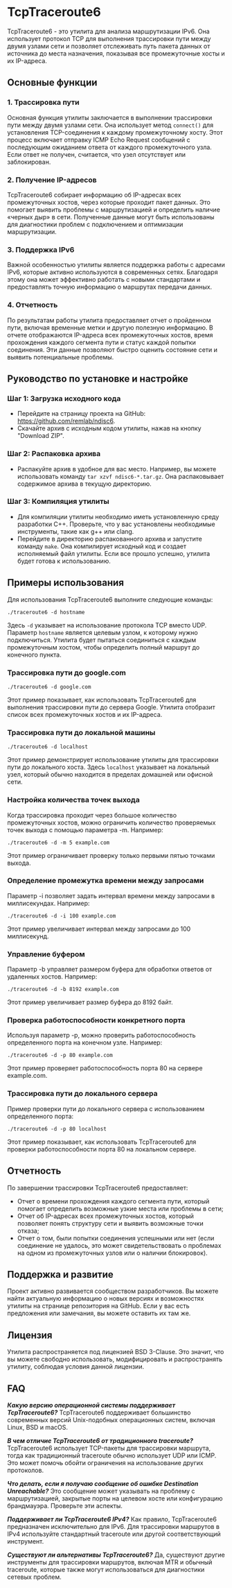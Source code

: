 # TcpTraceroute6
TcpTraceroute6 - это утилита для анализа маршрутизации IPv6. Она использует протокол TCP для выполнения трассировки пути между двумя узлами сети и позволяет отслеживать путь пакета данных от источника до места назначения, показывая все промежуточные хосты и их IP-адреса.
## Основные функции
### 1. Трассировка пути
Основная функция утилиты заключается в выполнении трассировки пути между двумя узлами сети. Она использует метод `connect()` для установления TCP-соединения к каждому промежуточному хосту. Этот процесс включает отправку ICMP Echo Request сообщений с последующим ожиданием ответа от каждого промежуточного узла. Если ответ не получен, считается, что узел отсутствует или заблокирован.
### 2. Получение IP-адресов
TcpTraceroute6 собирает информацию об IP-адресах всех промежуточных хостов, через которые проходит пакет данных. Это помогает выявить проблемы с маршрутизацией и определить наличие «черных дыр» в сети. Полученные данные могут быть использованы для диагностики проблем с подключением и оптимизации маршрутизации.
### 3. Поддержка IPv6
Важной особенностью утилиты является поддержка работы с адресами IPv6, которые активно используются в современных сетях. Благодаря этому она может эффективно работать с новыми стандартами и предоставлять точную информацию о маршрутах передачи данных.
### 4. Отчетность
По результатам работы утилита предоставляет отчет о пройденном пути, включая временные метки и другую полезную информацию. В отчете отображаются IP-адреса всех промежуточных хостов, время прохождения каждого сегмента пути и статус каждой попытки соединения. Эти данные позволяют быстро оценить состояние сети и выявить потенциальные проблемы.
## Руководство по установке и настройке
### Шаг 1: Загрузка исходного кода
- Перейдите на страницу проекта на GitHub: https://github.com/remlab/ndisc6. 
- Cкачайте архив с исходным кодом утилиты, нажав на кнопку "Download ZIP".
### Шаг 2: Распаковка архива
- Распакуйте архив в удобное для вас место. Например, вы можете использовать команду `tar xzvf ndisc6-*.tar.gz`. Она распаковывает содержимое архива в текущую директорию.
### Шаг 3: Компиляция утилиты
- Для компиляции утилиты необходимо иметь установленную среду разработки C++. Проверьте, что у вас установлены необходимые инструменты, такие как g++ или clang.
- Перейдите в директорию распакованного архива и запустите команду `make`. Она компилирует исходный код и создает исполняемый файл утилиты. Если все прошло успешно, утилита будет готова к использованию.
## Примеры использования
Для использования TcpTraceroute6 выполните следующие команды:
```
./traceroute6 -d hostname
```
Здесь `-d` указывает на использование протокола TCP вместо UDP. Параметр `hostname` является целевым узлом, к которому нужно подключиться. Утилита будет пытаться соединиться с каждым промежуточным хостом, чтобы определить полный маршрут до конечного пункта.
### Трассировка пути до google.com
```
./traceroute6 -d google.com
```
Этот пример показывает, как использовать TcpTraceroute6 для выполнения трассировки пути до сервера Google. Утилита отобразит список всех промежуточных хостов и их IP-адреса.
### Трассировка пути до локальной машины
```
./traceroute6 -d localhost
```
Этот пример демонстрирует использование утилиты для трассировки пути до локального хоста. Здесь `localhost` указывает на локальный узел, который обычно находится в пределах домашней или офисной сети.
### Настройка количества точек выхода
Когда трассировка проходит через большое количество промежуточных хостов, можно ограничить количество проверяемых точек выхода с помощью параметра -m. Например:
```
./traceroute6 -d -m 5 example.com
```
Этот пример ограничивает проверку только первыми пятью точками выхода.
### Определение промежутка времени между запросами
Параметр -i позволяет задать интервал времени между запросами в миллисекундах. Например:
```
./traceroute6 -d -i 100 example.com
```
Этот пример увеличивает интервал между запросами до 100 миллисекунд.
### Управление буфером
Параметр -b управляет размером буфера для обработки ответов от удаленных хостов. Например:
```
./traceroute6 -d -b 8192 example.com
```
Этот пример увеличивает размер буфера до 8192 байт.
### Проверка работоспособности конкретного порта
Используя параметр -p, можно проверить работоспособность определенного порта на конечном узле. Например:
```
./traceroute6 -d -p 80 example.com
```
Этот пример проверяет работоспособность порта 80 на сервере example.com.
### Трассировка пути до локального сервера
Пример проверки пути до локального сервера с использованием определенного порта:
```
./traceroute6 -d -p 80 localhost
```
Этот пример показывает, как использовать TcpTraceroute6 для проверки работоспособности порта 80 на локальном сервере.
## Отчетность
По завершении трассировки TcpTraceroute6 предоставляет:
- Отчет о времени прохождения каждого сегмента пути, который помогает определить возможные узкие места или проблемы в сети;
- Отчет об IP-адресах всех промежуточных хостов, который позволяет понять структуру сети и выявить возможные точки отказа;
- Отчет о том, были попытки соединения успешными или нет (если соединение не удалось, это может свидетельствовать о проблемах на одном из промежуточных узлов или о наличии блокировок).
## Поддержка и развитие
Проект активно развивается сообществом разработчиков. Вы можете найти актуальную информацию о новых версиях и возможностях утилиты на странице репозитория на GitHub. Если у вас есть предложения или замечания, вы можете оставить их там же.
## Лицензия
Утилита распространяется под лицензией BSD 3-Clause. Это значит, что вы можете свободно использовать, модифицировать и распространять утилиту, соблюдая условия данной лицензии.
## FAQ
***Какую версию операционной системы поддерживает TcpTraceroute6?*** TcpTraceroute6 поддерживает большинство современных версий Unix-подобных операционных систем, включая Linux, BSD и macOS.

***В чем отличие TcpTraceroute6 от традиционного traceroute?*** TcpTraceroute6 использует TCP-пакеты для трассировки маршрута, тогда как традиционный traceroute обычно использует UDP или ICMP. Это может помочь обойти ограничения на использование других протоколов.

***Что делать, если я получаю сообщение об ошибке Destination Unreachable?*** Это сообщение может указывать на проблему с маршрутизацией, закрытые порты на целевом хосте или конфигурацию брандмауэра. Проверьте эти аспекты.

***Поддерживает ли TcpTraceroute6 IPv4?*** Как правило, TcpTraceroute6 предназначен исключительно для IPv6. Для трассировки маршрутов в IPv4 используйте стандартный traceroute или другой соответствующий инструмент.

***Существуют ли альтернативы TcpTraceroute6?*** Да, существуют другие инструменты для трассировки маршрутов, включая MTR и обычный traceroute, которые также могут использоваться для диагностики сетевых проблем.





